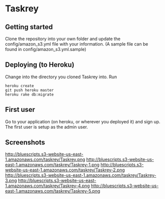 # Taskrey 
## Getting started
Clone the repository into your own folder and update the config/amazon_s3.yml file with your information. (A sample file can be found in config/amazon_s3.yml.sample)

## Deploying (to Heroku)
Change into the directory you cloned Taskrey into. Run
  
    heroku create
    git push heroku master
    heroku rake db:migrate

## First user
Go to your application (on heroku, or wherever you deployed it) and sign up. The first user is setup as the admin user.

## Screenshots
http://bluescripts.s3-website-us-east-1.amazonaws.com/taskrey/Taskrey.png
http://bluescripts.s3-website-us-east-1.amazonaws.com/taskrey/Taskrey-1.png
http://bluescripts.s3-website-us-east-1.amazonaws.com/taskrey/Taskrey-2.png
http://bluescripts.s3-website-us-east-1.amazonaws.com/taskrey/Taskrey-3.png
http://bluescripts.s3-website-us-east-1.amazonaws.com/taskrey/Taskrey-4.png
http://bluescripts.s3-website-us-east-1.amazonaws.com/taskrey/Taskrey-5.png
